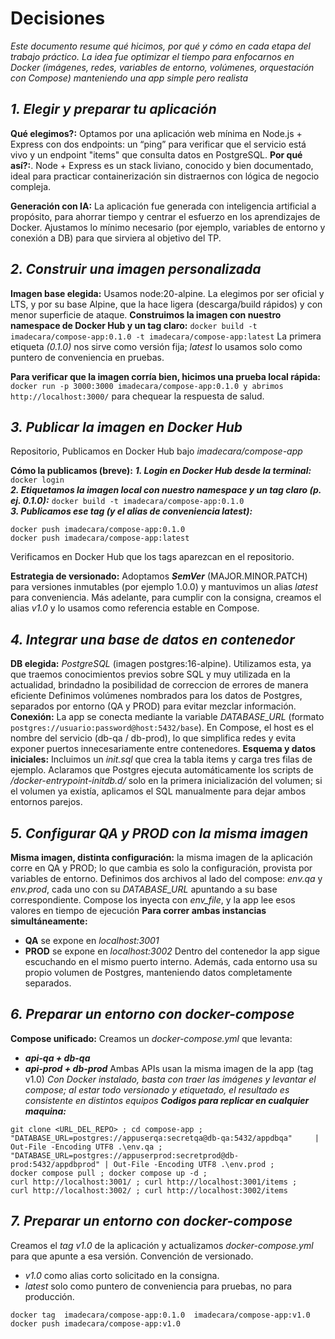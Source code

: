 # Decisiones

_Este documento resume qué hicimos, por qué y cómo en cada etapa del trabajo práctico. La idea fue optimizar el tiempo para enfocarnos en Docker (imágenes, redes, variables de entorno, volúmenes, orquestación con Compose) manteniendo una app simple pero realista_

## _**1. Elegir y preparar tu aplicación**_
**Qué elegimos?:** Optamos por una aplicación web mínima en Node.js + Express con dos endpoints: un “ping” para verificar que el servicio está vivo y un endpoint "items" que consulta datos en PostgreSQL.
**Por qué así?:**. Node + Express es un stack liviano, conocido y bien documentado, ideal para practicar containerización sin distraernos con lógica de negocio compleja.

**Generación con IA:** La aplicación fue generada con inteligencia artificial a propósito, para ahorrar tiempo y centrar el esfuerzo en los aprendizajes de Docker. Ajustamos lo mínimo necesario (por ejemplo, variables de entorno y conexión a DB) para que sirviera al objetivo del TP.


## _**2. Construir una imagen personalizada**_
**Imagen base elegida:** Usamos node:20-alpine. La elegimos por ser oficial y LTS, y por su base Alpine, que la hace ligera (descarga/build rápidos) y con menor superficie de ataque.
**Construimos la imagen con nuestro namespace de Docker Hub y un tag claro:**
`docker build -t imadecara/compose-app:0.1.0 -t imadecara/compose-app:latest`
La primera etiqueta _(0.1.0)_ nos sirve como versión fija; _latest_ lo usamos solo como puntero de conveniencia en pruebas.

**Para verificar que la imagen corría bien, hicimos una prueba local rápida:**
`docker run -p 3000:3000 imadecara/compose-app:0.1.0 y abrimos http://localhost:3000/` para chequear la respuesta de salud.

## _**3. Publicar la imagen en Docker Hub**_
Repositorio, Publicamos en Docker Hub bajo _imadecara/compose-app_

**Cómo la publicamos (breve):**
_**1. Login en Docker Hub desde la terminal:**_ `docker login`  
_**2. Etiquetamos la imagen local con nuestro namespace y un tag claro (p. ej. 0.1.0):**_  `docker build -t imadecara/compose-app:0.1.0`  
_**3. Publicamos ese tag (y el alias de conveniencia latest):**_  
```
docker push imadecara/compose-app:0.1.0
docker push imadecara/compose-app:latest
```

Verificamos en Docker Hub que los tags aparezcan en el repositorio.

**Estrategia de versionado:** Adoptamos _**SemVer**_ (MAJOR.MINOR.PATCH) para versiones inmutables (por ejemplo 1.0.0) y mantuvimos un alias _latest_ para conveniencia. Más adelante, para cumplir con la consigna, creamos el alias _v1.0_ y lo usamos como referencia estable en Compose.

## _**4. Integrar una base de datos en contenedor**_
**DB elegida:** _PostgreSQL_ (imagen postgres:16-alpine). Utilizamos esta, ya que traemos conocimientos previos sobre SQL y muy utilizada en la actualidad, brindadno la posibilidad de correccion de errores de manera eficiente
Definimos volúmenes nombrados para los datos de Postgres, separados por entorno (QA y PROD) para evitar mezclar información.
**Conexión:** La app se conecta mediante la variable _DATABASE_URL_ (formato `postgres://usuario:password@host:5432/base`). En Compose, el host es el nombre del servicio (db-qa / db-prod), lo que simplifica redes y evita exponer puertos innecesariamente entre contenedores.
**Esquema y datos iniciales:** Incluimos un _init.sql_ que crea la tabla items y carga tres filas de ejemplo. Aclaramos que Postgres ejecuta automáticamente los scripts de _/docker-entrypoint-initdb.d/_ solo en la primera inicialización del volumen; si el volumen ya existía, aplicamos el SQL manualmente para dejar ambos entornos parejos.

## _**5. Configurar QA y PROD con la misma imagen**_
**Misma imagen, distinta configuración:** la misma imagen de la aplicación corre en QA y PROD; lo que cambia es solo la configuración, provista por variables de entorno.
Definimos dos archivos al lado del compose: _env.qa_ y _env.prod_, cada uno con su _DATABASE_URL_ apuntando a su base correspondiente. Compose los inyecta con _env_file_, y la app lee esos valores en tiempo de ejecución
**Para correr ambas instancias simultáneamente:**
* **QA** se expone en _localhost:3001_
* **PROD** se expone en _localhost:3002_
Dentro del contenedor la app sigue escuchando en el mismo puerto interno. Además, cada entorno usa su propio volumen de Postgres, manteniendo datos completamente separados.

## _**6. Preparar un entorno con docker-compose**_
**Compose unificado:** Creamos un _docker-compose.yml_ que levanta:
* **_api-qa + db-qa_**
* **_api-prod + db-prod_**
Ambas APIs usan la misma imagen de la app (tag v1.0)
_Con Docker instalado, basta con traer las imágenes y levantar el compose; al estar todo versionado y etiquetado, el resultado es consistente en distintos equipos_
_**Codigos para replicar en cualquier maquina:**_
```
git clone <URL_DEL_REPO> ; cd compose-app ;
"DATABASE_URL=postgres://appuserqa:secretqa@db-qa:5432/appdbqa"     | Out-File -Encoding UTF8 .\env.qa ;
"DATABASE_URL=postgres://appuserprod:secretprod@db-prod:5432/appdbprod" | Out-File -Encoding UTF8 .\env.prod ;
docker compose pull ; docker compose up -d ;
curl http://localhost:3001/ ; curl http://localhost:3001/items ;
curl http://localhost:3002/ ; curl http://localhost:3002/items
```

## _**7. Preparar un entorno con docker-compose**_
Creamos el _tag v1.0_ de la aplicación y actualizamos _docker-compose.yml_ para que apunte a esa versión.
Convención de versionado.

* _v1.0_ como alias corto solicitado en la consigna.
* _latest_ solo como puntero de conveniencia para pruebas, no para producción.
```
docker tag  imadecara/compose-app:0.1.0  imadecara/compose-app:v1.0
docker push imadecara/compose-app:v1.0
```
